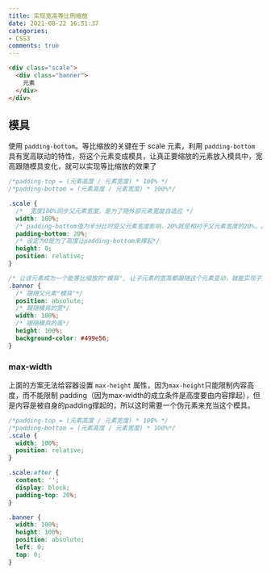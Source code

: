 ```yaml
---
title: 实现宽高等比例缩放
date: 2021-08-22 16:51:37
categories:
- CSS3
comments: true
---
```


```html
<div class="scale">
  <div class="banner">
    元素
  </div>
</div>
```

<!-- more -->



## 模具

使用 `padding-bottom`。等比缩放的关键在于 scale 元素，利用  `padding-bottom` 具有宽高联动的特性，将这个元素变成模具，让真正要缩放的元素放入模具中，宽高跟随模具变化，就可以实现等比缩放的效果了

```css
/*padding-top = (元素高度 / 元素宽度) * 100% */
/*padding-bottom = (元素高度 / 元素宽度) * 100%*/

.scale {
  /*  宽度100%同步父元素宽度，是为了随外部元素宽度自适应 */
  width: 100%;
  /* padding-bottom值为半分比时受父元素宽度影响，20%就是相对于父元素宽度的20%，其实自适应等比例的宽高主要是保证宽高比一定，利用padding-bottom百分比的这一特点就能实现宽高的联动*/
  padding-bottom: 20%;
  /* 设定为0是为了高度让padding-bottom来撑起*/
  height: 0;
  position: relative;
}

/* 让该元素成为一个能等比缩放的"模具", 让子元素的宽高都跟随这个元素变动，就能实现子元素的等比缩放了。*/
.banner {
  /* 跟随父元素"模具"*/
  position: absolute;
  /* 跟随模具的宽*/
  width: 100%;
  /* 跟随模具的高*/
  height: 100%;
  background-color: #499e56;
}
```



### max-width

上面的方案无法给容器设置 `max-height` 属性，因为`max-height`只能限制内容高度，而不能限制 padding（因为max-width的成立条件是高度要由内容撑起），但是内容是被自身的padding撑起的，所以这时需要一个伪元素来充当这个模具。

```css
/*padding-top = (元素高度 / 元素宽度) * 100% */
/*padding-bottom = (元素高度 / 元素宽度) * 100%*/
.scale {
  width: 100%;
  position: relative;
}

.scale:after {
  content: '';
  display: block;
  padding-top: 20%;
}

.banner {
  width: 100%;
  height: 100%;
  position: absolute;
  left: 0;
  top: 0;
}
```

